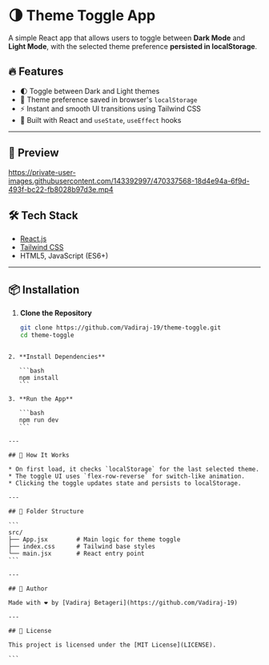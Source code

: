 
# 🌗 Theme Toggle App

A simple React app that allows users to toggle between **Dark Mode** and **Light Mode**, with the selected theme preference **persisted in localStorage**.

## 🔥 Features

- 🌓 Toggle between Dark and Light themes
- 💾 Theme preference saved in browser's `localStorage`
- ⚡ Instant and smooth UI transitions using Tailwind CSS
- 🧠 Built with React and `useState`, `useEffect` hooks

---

## 📸 Preview

https://private-user-images.githubusercontent.com/143392997/470337568-18d4e94a-6f9d-493f-bc22-fb8028b97d3e.mp4  




## 🛠️ Tech Stack

- [React.js](https://reactjs.org/)
- [Tailwind CSS](https://tailwindcss.com/)
- HTML5, JavaScript (ES6+)

---

## 📦 Installation

1. **Clone the Repository**
   ```bash
   git clone https://github.com/Vadiraj-19/theme-toggle.git
   cd theme-toggle
````

2. **Install Dependencies**

   ```bash
   npm install
   ```

3. **Run the App**

   ```bash
   npm run dev
   ```

---

## 🧠 How It Works

* On first load, it checks `localStorage` for the last selected theme.
* The toggle UI uses `flex-row-reverse` for switch-like animation.
* Clicking the toggle updates state and persists to localStorage.

---

## 📁 Folder Structure

```
src/
├── App.jsx        # Main logic for theme toggle
├── index.css      # Tailwind base styles
└── main.jsx       # React entry point
```

---

## 🙌 Author

Made with ❤️ by [Vadiraj Betageri](https://github.com/Vadiraj-19)

---

## 📃 License

This project is licensed under the [MIT License](LICENSE).

```

